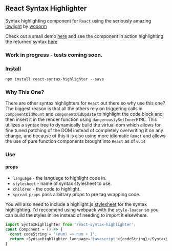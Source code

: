## React Syntax Highlighter

Syntax highlighting component for `React` using the seriously amazing <a href="https://github.com/wooorm/lowlight">lowlight</a> by <a href="https://github.com/wooorm">wooorm</a>

Check out a small demo <a href="http://conorhastings.com/react-syntax-highlighter/demo/">here</a> and see the component in action highlighting the returned syntax <a href="http://conorhastings.com/redux-test-recorder/demo/">here</a>

### Work in progress - tests coming soon.

### Install

`npm install react-syntax-highlighter --save`

### Why This One?

There are other syntax highlighters for `React` out there so why use this one? The biggest reason is that all the others rely on triggering calls in `componentDidMount` and `componentDidUpdate` to highlight the code block and then insert it in the render function using `dangerouslySetInnerHTML`. This utilizes a syntax tree to dynamically build the virtual dom which allows for fine tuned patching of the DOM instead of completely overwriting it on any change, and because of this it is also using more idiomatic `React` and allows the use of pure function components brought into `React` as of `0.14`

### Use

#### props
* `language` - the language to highlight code in.
* `stylesheet` - name of syntax stylesheet to use.
* `children` - the code to highlight.
* `spread props` pass arbitrary props to pre tag wrapping code. 

You will also need to include a highlight.js <a href="https://highlightjs.org/static/demo/">stylesheet</a> for the syntax highlighting. I'd reccomend using webpack with the `style-loader` so you can build the styles inline instead of needing to import it elsewhere. 

```js
import SyntaxHighlighter from 'react-syntax-highlighter';
const Component = () => {
  const codeString = '(num) => num + 1';
  return <SyntaxHighlighter language='javascript'>{codeString}</SyntaxHighlighter>;  
}
```
